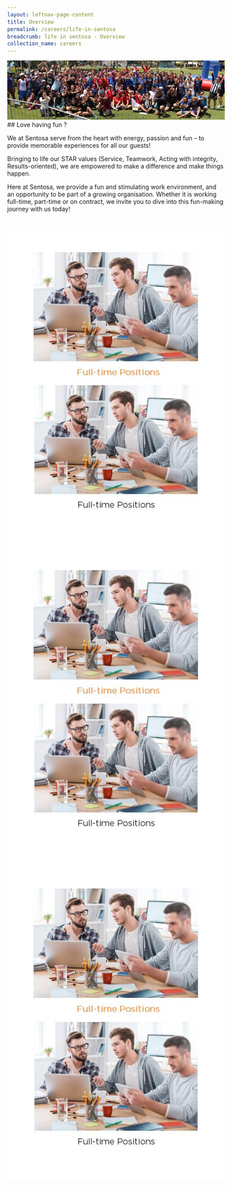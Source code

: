 ```yaml
---
layout: leftnav-page-content
title: Overview
permalink: /careers/life-in-sentosa
breadcrumb: life in sentosa - Overview
collection_name: careers
---
```

<div class="row">
  <div class="col is-12">
	<figure style="margin: 0;position: relative;">
        <img src="../images/careers/hero-banner.jpg" alt="Life in Sentosa"/>
        </figure>
  </div>
</div>
## Love having fun ?
<div class="row">
	<div class="col is-12">
	
<p>We at Sentosa serve from the heart with energy, passion and fun – to provide memorable experiences for all our guests!</p>

<p>Bringing to life our STAR values (Service, Teamwork, Acting with integrity, Results-oriented), we are empowered to make a difference and make things happen.</p>

<p>Here at Sentosa, we provide a fun and stimulating work environment, and an opportunity to be part of a growing organisation. Whether it is working full-time, part-time or on contract, we invite you to dive into this fun-making journey with us today!</p>
<br/>
   </div>
</div>
 <div class="row" style="background-color: white;">
	<div class="col is-4" style="background-color: white;padding:1.5vh;">
		<a href="https://isomer-sentosa-staging.netlify.com/life-in-sentosa/develop-with-us">
                <figure style="margin: 0; position: relative;">
			<img class="grid-image-1" src="../images/careers/mockup1.jpg" alt="Develop With Us"/>
			<img src="../images/careers/mockup2.jpg" class="grid-image-2" alt="Develop With Us"/>
		</figure>
			</a>
	</div>
<div class="col is-4" style="background-color: white;padding:1.5vh;">
		<a href="https://isomer-sentosa-staging.netlify.com/life-in-sentosa/work-and-have-fun-with-us">
                <figure style="margin: 0; position: relative;">
			<img class="grid-image-1" src="../images/careers/mockup1.jpg" alt="Work And Have Fun-With Us"/>
			<img src="../images/careers/mockup2.jpg" class="grid-image-2" alt="Work And Have Fun-With Us"/>
		</figure>
			</a>
	</div>
<div class="col is-4" style="background-color: white;padding:1.5vh;">
		<a href="https://isomer-sentosa-staging.netlify.com/life-in-sentosa/care-with-us">
                <figure style="margin: 0; position: relative;">
			<img class="grid-image-1" src="../images/careers/mockup1.jpg" alt="Care With Us"/>
			<img src="../images/careers/mockup2.jpg" class="grid-image-2" alt="Care With Us"/>
		</figure>
			</a>
	</div>
</div>
